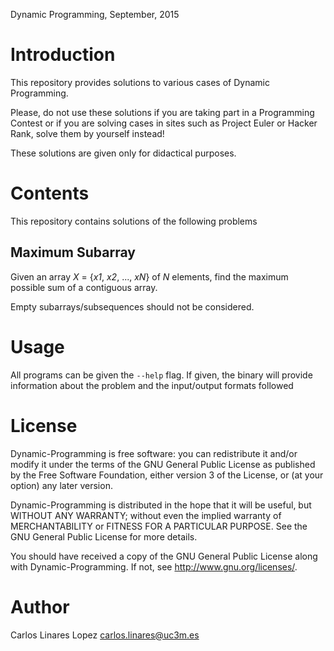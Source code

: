 Dynamic Programming, September, 2015

# Introduction

This repository provides solutions to various cases of Dynamic
Programming.

Please, do not use these solutions if you are taking part in a
Programming Contest or if you are solving cases in sites such as
Project Euler or Hacker Rank, solve them by yourself instead!

These solutions are given only for didactical purposes.


# Contents

This repository contains solutions of the following problems

## Maximum Subarray

Given an array *X* = {*x1*, *x2*, ..., *xN*} of *N* elements, find
the maximum possible sum of a contiguous array.

Empty subarrays/subsequences should not be considered.


# Usage

All programs can be given the `--help` flag. If given, the binary will
provide information about the problem and the input/output formats
followed


# License #

Dynamic-Programming is free software: you can redistribute it and/or modify it under
the terms of the GNU General Public License as published by the Free
Software Foundation, either version 3 of the License, or (at your
option) any later version.

Dynamic-Programming is distributed in the hope that it will be useful, but WITHOUT
ANY WARRANTY; without even the implied warranty of MERCHANTABILITY or
FITNESS FOR A PARTICULAR PURPOSE.  See the GNU General Public License
for more details.

You should have received a copy of the GNU General Public License
along with Dynamic-Programming.  If not, see
<http://www.gnu.org/licenses/>.


# Author #

Carlos Linares Lopez <carlos.linares@uc3m.es>




